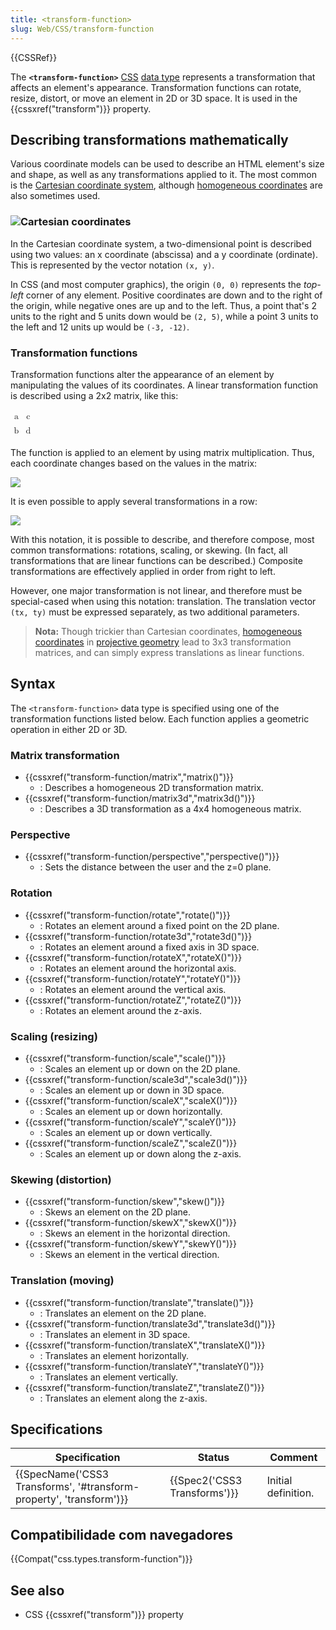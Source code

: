 ```yaml
---
title: <transform-function>
slug: Web/CSS/transform-function
---
```


{{CSSRef}}

The **`<transform-function>`** [CSS](/pt-BR/docs/Web/CSS) [data type](/pt-BR/docs/Web/CSS/CSS_Types) represents a transformation that affects an element's appearance. Transformation functions can rotate, resize, distort, or move an element in 2D or 3D space. It is used in the {{cssxref("transform")}} property.

## Describing transformations mathematically

Various coordinate models can be used to describe an HTML element's size and shape, as well as any transformations applied to it. The most common is the [Cartesian coordinate system](https://en.wikipedia.org/wiki/Cartesian_coordinate_system), although [homogeneous coordinates](https://en.wikipedia.org/wiki/Homogeneous_coordinates) are also sometimes used.

### [![](/files/3438/coord_in_R2.png)](/@api/deki/files/5796/=coord_in_R2.png)Cartesian coordinates

In the Cartesian coordinate system, a two-dimensional point is described using two values: an x coordinate (abscissa) and a y coordinate (ordinate). This is represented by the vector notation `(x, y)`.

In CSS (and most computer graphics), the origin `(0, 0)` represents the _top-left_ corner of any element. Positive coordinates are down and to the right of the origin, while negative ones are up and to the left. Thus, a point that's 2 units to the right and 5 units down would be `(2, 5)`, while a point 3 units to the left and 12 units up would be `(-3, -12)`.

### Transformation functions

Transformation functions alter the appearance of an element by manipulating the values of its coordinates. A linear transformation function is described using a 2x2 matrix, like this:

<math><mfenced><mtable><mtr><mtd>a</mtd><mtd>c</mtd></mtr> <mtr><mtd>b</mtd><mtd>d</mtd></mtr></mtable></mfenced></math>

The function is applied to an element by using matrix multiplication. Thus, each coordinate changes based on the values in the matrix:

[![](/@api/deki/files/5799/=transform_functions_generic_transformation_cart.png?size=webview)](/@api/deki/files/5799/=transform_functions_generic_transformation_cart.png)

It is even possible to apply several transformations in a row:

[![](/@api/deki/files/5800/=transform_functions_transform_composition_cart.png?size=webview)](/@api/deki/files/5800/=transform_functions_transform_composition_cart.png)

With this notation, it is possible to describe, and therefore compose, most common transformations: rotations, scaling, or skewing. (In fact, all transformations that are linear functions can be described.) Composite transformations are effectively applied in order from right to left.

However, one major transformation is not linear, and therefore must be special-cased when using this notation: translation. The translation vector `(tx, ty)` must be expressed separately, as two additional parameters.

> **Nota:** Though trickier than Cartesian coordinates, [homogeneous coordinates](https://en.wikipedia.org/wiki/Homogeneous_coordinates) in [projective geometry](https://en.wikipedia.org/wiki/Projective_geometry) lead to 3x3 transformation matrices, and can simply express translations as linear functions.

## Syntax

The `<transform-function>` data type is specified using one of the transformation functions listed below. Each function applies a geometric operation in either 2D or 3D.

### Matrix transformation

- {{cssxref("transform-function/matrix","matrix()")}}
  - : Describes a homogeneous 2D transformation matrix.
- {{cssxref("transform-function/matrix3d","matrix3d()")}}
  - : Describes a 3D transformation as a 4x4 homogeneous matrix.

### Perspective

- {{cssxref("transform-function/perspective","perspective()")}}
  - : Sets the distance between the user and the z=0 plane.

### Rotation

- {{cssxref("transform-function/rotate","rotate()")}}
  - : Rotates an element around a fixed point on the 2D plane.
- {{cssxref("transform-function/rotate3d","rotate3d()")}}
  - : Rotates an element around a fixed axis in 3D space.
- {{cssxref("transform-function/rotateX","rotateX()")}}
  - : Rotates an element around the horizontal axis.
- {{cssxref("transform-function/rotateY","rotateY()")}}
  - : Rotates an element around the vertical axis.
- {{cssxref("transform-function/rotateZ","rotateZ()")}}
  - : Rotates an element around the z-axis.

### Scaling (resizing)

- {{cssxref("transform-function/scale","scale()")}}
  - : Scales an element up or down on the 2D plane.
- {{cssxref("transform-function/scale3d","scale3d()")}}
  - : Scales an element up or down in 3D space.
- {{cssxref("transform-function/scaleX","scaleX()")}}
  - : Scales an element up or down horizontally.
- {{cssxref("transform-function/scaleY","scaleY()")}}
  - : Scales an element up or down vertically.
- {{cssxref("transform-function/scaleZ","scaleZ()")}}
  - : Scales an element up or down along the z-axis.

### Skewing (distortion)

- {{cssxref("transform-function/skew","skew()")}}
  - : Skews an element on the 2D plane.
- {{cssxref("transform-function/skewX","skewX()")}}
  - : Skews an element in the horizontal direction.
- {{cssxref("transform-function/skewY","skewY()")}}
  - : Skews an element in the vertical direction.

### Translation (moving)

- {{cssxref("transform-function/translate","translate()")}}
  - : Translates an element on the 2D plane.
- {{cssxref("transform-function/translate3d","translate3d()")}}
  - : Translates an element in 3D space.
- {{cssxref("transform-function/translateX","translateX()")}}
  - : Translates an element horizontally.
- {{cssxref("transform-function/translateY","translateY()")}}
  - : Translates an element vertically.
- {{cssxref("transform-function/translateZ","translateZ()")}}
  - : Translates an element along the z-axis.

## Specifications

| Specification                                                       | Status                       | Comment             |
| ------------------------------------------------------------------- | ---------------------------- | ------------------- |
| {{SpecName('CSS3 Transforms', '#transform-property', 'transform')}} | {{Spec2('CSS3 Transforms')}} | Initial definition. |

## Compatibilidade com navegadores

{{Compat("css.types.transform-function")}}

## See also

- CSS {{cssxref("transform")}} property
